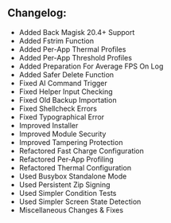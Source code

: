 ## Changelog:

- Added Back Magisk 20.4+ Support
- Added Fstrim Function
- Added Per-App Thermal Profiles
- Added Per-App Threshold Profiles
- Added Preparation For Average FPS On Log
- Added Safer Delete Function
- Fixed AI Command Trigger
- Fixed Helper Input Checking
- Fixed Old Backup Importation
- Fixed Shellcheck Errors
- Fixed Typographical Error
- Improved Installer
- Improved Module Security
- Improved Tampering Protection
- Refactored Fast Charge Configuration
- Refactored Per-App Profiling
- Refactored Thermal Configuration
- Used Busybox Standalone Mode
- Used Persistent Zip Signing
- Used Simpler Condition Tests
- Used Simpler Screen State Detection
- Miscellaneous Changes & Fixes
